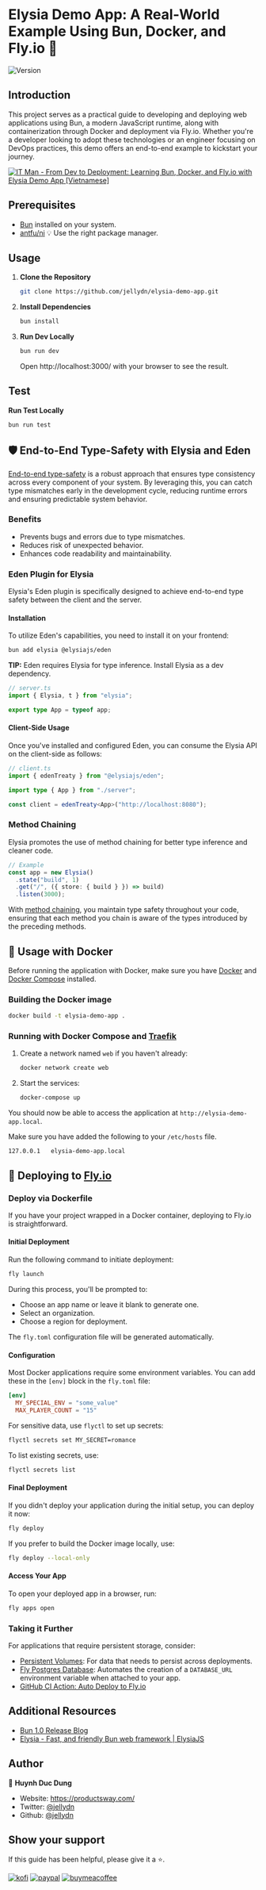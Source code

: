 # Elysia Demo App: A Real-World Example Using Bun, Docker, and Fly.io 🚀

![Version](https://img.shields.io/badge/version-1.0.50-blue.svg?cacheSeconds=2592000)

## Introduction

This project serves as a practical guide to developing and deploying web applications using Bun, a modern JavaScript runtime, along with containerization through Docker and deployment via Fly.io. Whether you're a developer looking to adopt these technologies or an engineer focusing on DevOps practices, this demo offers an end-to-end example to kickstart your journey.

[![IT Man - From Dev to Deployment: Learning Bun, Docker, and Fly.io with Elysia Demo App [Vietnamese]](https://i.ytimg.com/vi/kTekCcMlleU/hqdefault.jpg)](https://www.youtube.com/watch?v=kTekCcMlleU)

## Prerequisites

- [Bun](https://bun.sh/) installed on your system.
- [antfu/ni](https://github.com/antfu/ni) 💡 Use the right package manager.

## Usage

1. **Clone the Repository**

   ```bash
   git clone https://github.com/jellydn/elysia-demo-app.git
   ```

2. **Install Dependencies**

   ```bash
   bun install
   ```

3. **Run Dev Locally**
   ```bash
   bun run dev
   ```
   Open http://localhost:3000/ with your browser to see the result.

## Test

**Run Test Locally**

```bash
bun run test
```

## 🛡 End-to-End Type-Safety with Elysia and Eden

[End-to-end type-safety](https://elysiajs.com/patterns/end-to-end-type-safety.html) is a robust approach that ensures type consistency across every component of your system. By leveraging this, you can catch type mismatches early in the development cycle, reducing runtime errors and ensuring predictable system behavior.

### Benefits

- Prevents bugs and errors due to type mismatches.
- Reduces risk of unexpected behavior.
- Enhances code readability and maintainability.

### Eden Plugin for Elysia

Elysia's Eden plugin is specifically designed to achieve end-to-end type safety between the client and the server.

#### Installation

To utilize Eden's capabilities, you need to install it on your frontend:

```bash
bun add elysia @elysiajs/eden
```

**TIP:** Eden requires Elysia for type inference. Install Elysia as a dev dependency.

```typescript
// server.ts
import { Elysia, t } from "elysia";

export type App = typeof app;
```

#### Client-Side Usage

Once you've installed and configured Eden, you can consume the Elysia API on the client-side as follows:

```typescript
// client.ts
import { edenTreaty } from "@elysiajs/eden";

import type { App } from "./server";

const client = edenTreaty<App>("http://localhost:8080");
```

### Method Chaining

Elysia promotes the use of method chaining for better type inference and cleaner code.

```typescript
// Example
const app = new Elysia()
  .state("build", 1)
  .get("/", ({ store: { build } }) => build)
  .listen(3000);
```

With [method chaining](https://elysiajs.com/patterns/method-chaining.html), you maintain type safety throughout your code, ensuring that each method you chain is aware of the types introduced by the preceding methods.

## 🚀 Usage with Docker

Before running the application with Docker, make sure you have [Docker](https://orbstack.dev) and [Docker Compose](https://docs.docker.com/compose/install/) installed.

### Building the Docker image

```bash
docker build -t elysia-demo-app .
```

### Running with Docker Compose and [Traefik](https://github.com/traefik/traefik/)

1. Create a network named `web` if you haven't already:

   ```bash
   docker network create web
   ```

2. Start the services:

   ```bash
   docker-compose up
   ```

You should now be able to access the application at `http://elysia-demo-app.local`.

Make sure you have added the following to your `/etc/hosts` file.

```
127.0.0.1 	elysia-demo-app.local
```

## 🚀 Deploying to [Fly.io](https://fly.io)

### Deploy via Dockerfile

If you have your project wrapped in a Docker container, deploying to Fly.io is straightforward.

#### Initial Deployment

Run the following command to initiate deployment:

```bash
fly launch
```

During this process, you'll be prompted to:

- Choose an app name or leave it blank to generate one.
- Select an organization.
- Choose a region for deployment.

The `fly.toml` configuration file will be generated automatically.

#### Configuration

Most Docker applications require some environment variables. You can add these in the `[env]` block in the `fly.toml` file:

```toml
[env]
  MY_SPECIAL_ENV = "some_value"
  MAX_PLAYER_COUNT = "15"
```

For sensitive data, use `flyctl` to set up secrets:

```bash
flyctl secrets set MY_SECRET=romance
```

To list existing secrets, use:

```bash
flyctl secrets list
```

#### Final Deployment

If you didn't deploy your application during the initial setup, you can deploy it now:

```bash
fly deploy
```

If you prefer to build the Docker image locally, use:

```bash
fly deploy --local-only
```

#### Access Your App

To open your deployed app in a browser, run:

```bash
fly apps open
```

### Taking it Further

For applications that require persistent storage, consider:

- [Persistent Volumes](https://fly.io/docs/flyctl/volumes/): For data that needs to persist across deployments.
- [Fly Postgres Database](https://fly.io/docs/flyctl/pg/create/): Automates the creation of a `DATABASE_URL` environment variable when attached to your app.
- [GitHub CI Action: Auto Deploy to Fly.io](https://fly.io/docs/laravel/advanced-guides/github-actions/#github-ci-action-auto-deploy-to-fly-io)

## Additional Resources

- [Bun 1.0 Release Blog](https://bun.sh/blog/bun-v1.0)
- [Elysia - Fast, and friendly Bun web framework | ElysiaJS](https://elysiajs.com/)

## Author

👤 **Huynh Duc Dung**

- Website: https://productsway.com/
- Twitter: [@jellydn](https://twitter.com/jellydn)
- Github: [@jellydn](https://github.com/jellydn)

## Show your support

If this guide has been helpful, please give it a ⭐️.

[![kofi](https://img.shields.io/badge/Ko--fi-F16061?style=for-the-badge&logo=ko-fi&logoColor=white)](https://ko-fi.com/dunghd)
[![paypal](https://img.shields.io/badge/PayPal-00457C?style=for-the-badge&logo=paypal&logoColor=white)](https://paypal.me/dunghd)
[![buymeacoffee](https://img.shields.io/badge/Buy_Me_A_Coffee-FFDD00?style=for-the-badge&logo=buy-me-a-coffee&logoColor=black)](https://www.buymeacoffee.com/dunghd)
